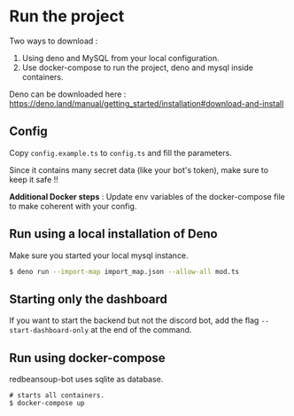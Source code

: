 
# Run the project

Two ways to download :
1. Using deno and MySQL from your local configuration.
2. Use docker-compose to run the project, deno and mysql inside containers.

Deno can be downloaded here : https://deno.land/manual/getting_started/installation#download-and-install

## Config

Copy `config.example.ts` to `config.ts` and fill the parameters.

Since it contains many secret data (like your bot's token), make sure to keep it safe !!  

**Additional Docker steps** : Update env variables of the docker-compose file to make coherent with your config.


## Run using a local installation of Deno

Make sure you started your local mysql instance.

```sh
$ deno run --import-map import_map.json --allow-all mod.ts
```

## Starting only the dashboard

If you want to start the backend but not the discord bot, add the flag `--start-dashboard-only` at the end of the command.

## Run using docker-compose

redbeansoup-bot uses sqlite as database. 

```
# starts all containers.
$ docker-compose up
```

